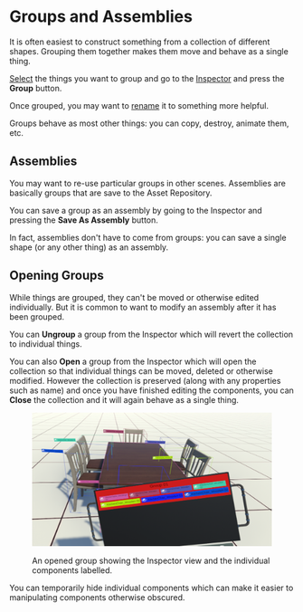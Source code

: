 # Groups and Assemblies

It is often easiest to construct something from a collection of different shapes. Grouping them together makes them move and behave as a single thing.

[Select](../core-tools/selector.md) the things you want to group and go to the [Inspector](inspector.md) and press the **Group** button.&#x20;

Once grouped, you may want to [rename](inspector.md#renaming-things) it to something more helpful.

Groups behave as most other things: you can copy, destroy, animate them, etc.

## Assemblies

You may want to re-use particular groups in other scenes. Assemblies are basically groups that are save to the Asset Repository.

You can save a group as an assembly by going to the Inspector and pressing the **Save As Assembly** button.

In fact, assemblies don't have to come from groups: you can save a single shape (or any other thing) as an assembly.

## Opening Groups

While things are grouped, they can't be moved or otherwise edited individually. But it is common to want to modify an assembly after it has been grouped.&#x20;

You can **Ungroup** a group from the Inspector which will revert the collection to individual things.

You can also **Open** a group from the Inspector which will open the collection so that individual things can be moved, deleted or otherwise modified. However the collection is preserved (along with any properties such as name) and once you have finished editing the components, you can **Close** the collection and it will again behave as a single thing.

<figure><img src="../../.gitbook/assets/image (2).png" alt=""><figcaption><p>An opened group showing the Inspector view and the individual components labelled.</p></figcaption></figure>

You can temporarily hide individual components which can make it easier to manipulating components otherwise obscured.

